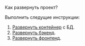 Как развернуть проект?  

Выполнить следущие инструкции:
1. <a href="https://clck.ru/Z2ygt">Развернуть контейнер</a> с БД. 
2. <a href="https://clck.ru/Z34Wr">Развернуть бэкенд</a>.
3. <a href="https://clck.ru/Z3cVM">Развернуть фронтенд</a>.
